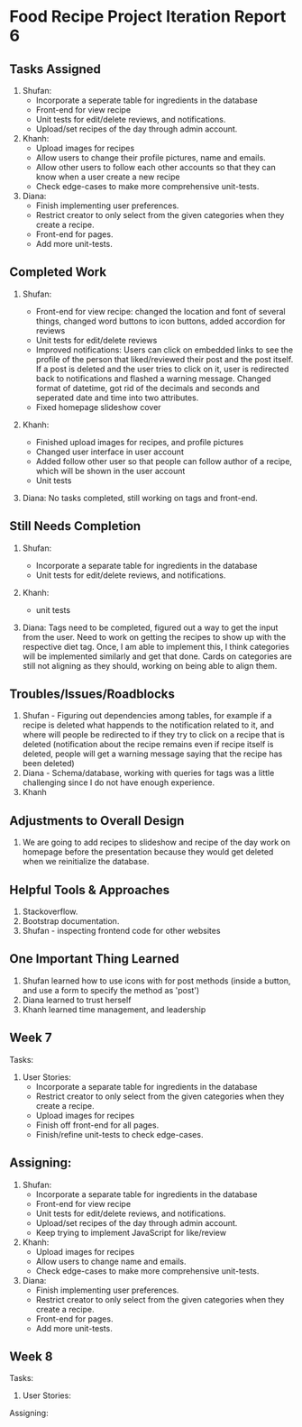 # Food Recipe Project Iteration Report 6

Tasks Assigned
----------------
1. Shufan:
   - Incorporate a seperate table for ingredients in the database 
   - Front-end for view recipe
   - Unit tests for edit/delete reviews, and notifications.
   - Upload/set recipes of the day through admin account.
2. Khanh:
   - Upload images for recipes
   - Allow users to change their profile pictures, name and emails.
   - Allow other users to follow each other accounts so that they can know when a user create a new recipe
   - Check edge-cases to make more comprehensive unit-tests.
3. Diana:
   - Finish implementing user preferences.
   - Restrict creator to only select from the given categories when they create a recipe.
   - Front-end for pages.
   - Add more unit-tests.

Completed Work
----------------
1. Shufan:
   - Front-end for view recipe: changed the location and font of several things, changed word buttons to icon buttons, added accordion for reviews
   - Unit tests for edit/delete reviews
   - Improved notifications: Users can click on embedded links to see the profile of the person that liked/reviewed their post and the post itself. If a post is deleted and the user tries to click on it, user is redirected back to notifications and flashed a warning message. Changed format of datetime, got rid of the decimals and seconds and seperated date and time into two attributes.
   - Fixed homepage slideshow cover
2. Khanh:
   - Finished upload images for recipes, and profile pictures
   - Changed user interface in user account
   - Added follow other user so that people can follow author of a recipe, which will be shown in the user account
   - Unit tests

3. Diana: No tasks completed, still working on tags and front-end.


Still Needs Completion
----------------
1. Shufan:
   - Incorporate a separate table for ingredients in the database 
   - Unit tests for edit/delete reviews, and notifications.
2. Khanh:
   - unit tests

3. Diana: Tags need to be completed, figured out a way to get the input from the user. Need to work on getting the recipes to show up with the respective diet tag. Once, I am able to implement this, I think categories will be implemented similarly and get that done. Cards on categories are still not aligning as they should, working on being able to align them.


Troubles/Issues/Roadblocks
----------------
1. Shufan - Figuring out dependencies among tables, for example if a recipe is deleted what happends to the notification related to it, and where will people be redirected to if they try to click on a recipe that is deleted (notification about the recipe remains even if recipe itself is deleted, people will get a warning message saying that the recipe has been deleted)
2. Diana - Schema/database, working with queries for tags was a little challenging since I do not have enough experience.
3. Khanh


Adjustments to Overall Design
----------------
1. We are going to add recipes to slideshow and recipe of the day work on homepage before the presentation because they would get deleted when we reinitialize the database.


Helpful Tools & Approaches
----------------
1. Stackoverflow.
2. Bootstrap documentation.
3. Shufan - inspecting frontend code for other websites


One Important Thing Learned
----------------
1. Shufan learned how to use icons with for post methods (inside a button, and use a form to specify the method as 'post')
2. Diana learned to trust herself
3. Khanh learned time management, and leadership

Week 7
----------------
Tasks:
1. User Stories:
   - Incorporate a separate table for ingredients in the database 
   - Restrict creator to only select from the given categories when they create a recipe.
   - Upload images for recipes
   - Finish off front-end for all pages.
   - Finish/refine unit-tests to check edge-cases.

Assigning:
------------------
1. Shufan:
   - Incorporate a separate table for ingredients in the database 
   - Front-end for view recipe
   - Unit tests for edit/delete reviews, and notifications.
   - Upload/set recipes of the day through admin account.
   - Keep trying to implement JavaScript for like/review
2. Khanh:
   - Upload images for recipes
   - Allow users to change name and emails.
   - Check edge-cases to make more comprehensive unit-tests.
3. Diana:
   - Finish implementing user preferences.
   - Restrict creator to only select from the given categories when they create a recipe.
   - Front-end for pages.
   - Add more unit-tests.


Week 8
----------------
Tasks:
1. User Stories:

Assigning:
